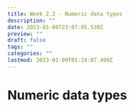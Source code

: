 ```yaml
---
title: Week 2.2 - Numeric data types
description: ""
date: 2023-01-08T23:07:05.530Z
preview: ""
draft: false
tags: ""
categories: ""
lastmod: 2023-01-09T01:24:07.499Z
---
```

# Numeric data types